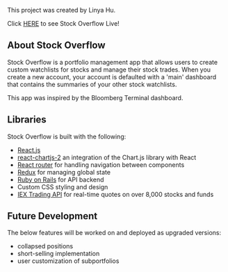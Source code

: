 This project was created by Linya Hu.

Click [HERE](https://stockoverflow-app.herokuapp.com/) to see Stock Overflow Live!

## About Stock Overflow

Stock Overflow is a portfolio management app that allows users to create custom watchlists for stocks and manage their stock trades. When you create a new account, your account is defaulted with a 'main' dashboard that contains the summaries of your other stock watchlists.

This app was inspired by the Bloomberg Terminal dashboard.

## Libraries

Stock Overflow is built with the following:
- [React.js](https://reactjs.org/docs/getting-started.html)
- [react-chartjs-2](https://github.com/jerairrest/react-chartjs-2) an integration of the Chart.js library with React
- [React router](https://github.com/ReactTraining/react-router) for handling navigation between components
- [Redux](https://redux.js.org/) for managing global state
- [Ruby on Rails](https://rubyonrails.org/) for API backend
- Custom CSS styling and design
- [IEX Trading API](https://iextrading.com/developer/docs/) for real-time quotes on over 8,000 stocks and funds

## Future Development

The below features will be worked on and deployed as upgraded versions:
- collapsed positions
- short-selling implementation
- user customization of subportfolios
